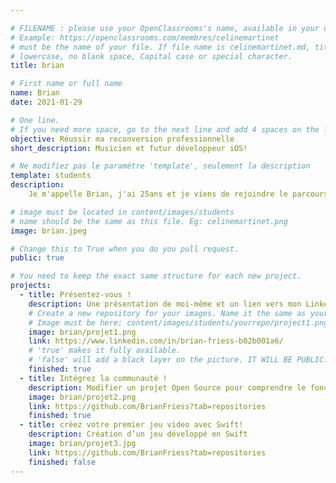 ```yaml
---

# FILENAME : please use your OpenClassrooms's name, available in your url.
# Example: https://openclassrooms.com/membres/celinemartinet
# must be the name of your file. If file name is celinemartinet.md, title is celinemartinet.
# lowercase, no blank space, Capital case or special character.
title: brian

# First name or full name
name: Brian
date: 2021-01-29

# One line.
# If you need more space, go to the next line and add 4 spaces on the left, as in 'description'.
objective: Réussir ma reconversion professionnelle
short_description: Musicien et futur développeur iOS!

# Ne modifiez pas le paramètre 'template', seulement la description
template: students
description:
	Je m'appelle Brian, j'ai 25ans et je viens de rejoindre le parcours de développement d'application mobile iOS après avoir travaillé pendant 3 ans comme commercial

# image must be located in content/images/students
# name should be the same as this file. Eg: celinemartinet.png
image: brian.jpeg

# Change this to True when you do you pull request.
public: true

# You need to keep the exact same structure for each new project.
projects:
  - title: Présentez-vous !
    description: Une présentation de moi-même et un lien vers mon LinkedIn.
    # Create a new repository for your images. Name it the same as your nickname and profile picture.
    # Image must be here: content/images/students/yourrepo/project1.png
    image: brian/projet1.png
    link: https://www.linkedin.com/in/brian-friess-b02b001a6/
    # 'true' makes it fully available.
    # 'false' will add a black layer on the picture. IT WILL BE PUBLIC!
    finished: true
  - title: Intégrez la communauté !
    description: Modifier un projet Open Source pour comprendre le fonctionnement de Git, de Github et des pull requests. 
    image: brian/projet2.png
    link: https://github.com/BrianFriess?tab=repositories
    finished: true
  - title: créez votre premier jeu video avec Swift!
    description: Création d’un jeu développé en Swift 
    image: brian/projet3.jpg
    link: https://github.com/BrianFriess?tab=repositories
    finished: false
---
```

